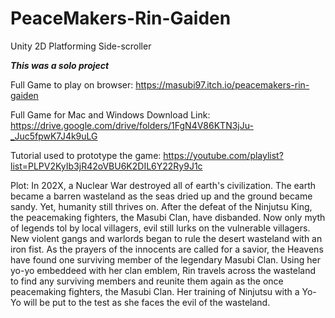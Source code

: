 # PeaceMakers-Rin-Gaiden
Unity 2D Platforming Side-scroller

***This was a solo project***

Full Game to play on browser: https://masubi97.itch.io/peacemakers-rin-gaiden

Full Game for Mac and Windows Download Link: 
https://drive.google.com/drive/folders/1FgN4V86KTN3jJu-_Juc5fpwK7J4k9uLG

Tutorial used to prototype the game:
https://youtube.com/playlist?list=PLPV2KyIb3jR42oVBU6K2DIL6Y22Ry9J1c

Plot: In 202X, a Nuclear War destroyed all of earth's civilization. 
The earth became a barren wasteland as the seas dried up and the ground became sandy.
Yet, humanity still thrives on. After the defeat of the Ninjutsu King, the peacemaking fighters, 
the Masubi Clan, have disbanded. Now only myth of legends tol by local villagers, evil still lurks
on the vulnerable villagers. New violent gangs and warlords began to rule the desert wasteland with
an iron fist. As the prayers of the innocents are called for a savior, the Heavens have found one 
surviving member of the legendary Masubi Clan. Using her yo-yo embeddeed with her clan emblem, Rin 
travels across the wasteland to find any surviving members and reunite them again as the once
peacemaking fighters, the Masubi Clan. Her training of Ninjutsu with a Yo-Yo will be put to the test 
as she faces the evil of the wasteland. 
